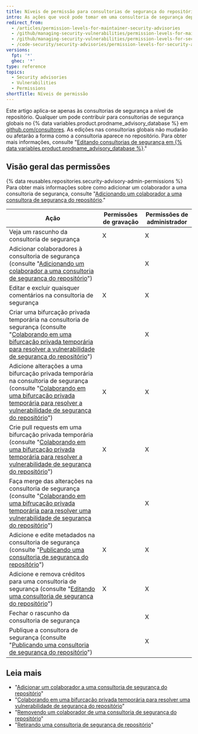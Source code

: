 ```yaml
---
title: Níveis de permissão para consultorias de segurança do repositório
intro: As ações que você pode tomar em uma consultoria de segurança dependem do fato de você ter permissões de administrador ou de gravação na consultoria de segurança.
redirect_from:
  - /articles/permission-levels-for-maintainer-security-advisories
  - /github/managing-security-vulnerabilities/permission-levels-for-maintainer-security-advisories
  - /github/managing-security-vulnerabilities/permission-levels-for-security-advisories
  - /code-security/security-advisories/permission-levels-for-security-advisories
versions:
  fpt: '*'
  ghec: '*'
type: reference
topics:
  - Security advisories
  - Vulnerabilities
  - Permissions
shortTitle: Níveis de permissão
---
```


Este artigo aplica-se apenas às consultorias de segurança a nível de repositório. Qualquer um pode contribuir para consultorias de segurança globais no {% data variables.product.prodname_advisory_database %} em [github.com/consultores](https://github.com/advisories). As edições nas consultorias globais não mudarão ou afetarão a forma como a consultoria aparece no repositório.  Para obter mais informações, consulte "[Editando consultorias de segurança em {% data variables.product.prodname_advisory_database %}](/code-security/supply-chain-security/managing-vulnerabilities-in-your-projects-dependencies/editing-security-advisories-in-the-github-advisory-database)."

## Visão geral das permissões

{% data reusables.repositories.security-advisory-admin-permissions %} Para obter mais informações sobre como adicionar um colaborador a uma consultoria de segurança, consulte "[Adicionando um colaborador a uma consultora de segurança do repositório](/code-security/repository-security-advisories/adding-a-collaborator-to-a-repository-security-advisory)."

| Ação                                                                                                                                                                                                                                                                                                                                                    | Permissões de gravação | Permissões de administrador |
| ------------------------------------------------------------------------------------------------------------------------------------------------------------------------------------------------------------------------------------------------------------------------------------------------------------------------------------------------------- | ---------------------- | --------------------------- |
| Veja um rascunho da consultoria de segurança                                                                                                                                                                                                                                                                                                            | X                      | X                           |
| Adicionar colaboradores à consultoria de segurança (consulte "[Adicionando um colaborador a uma consultoria de segurança do repositório](/code-security/repository-security-advisories/adding-a-collaborator-to-a-repository-security-advisory)")                                                                                                       |                        | X                           |
| Editar e excluir quaisquer comentários na consultoria de segurança                                                                                                                                                                                                                                                                                      | X                      | X                           |
| Criar uma bifurcação privada temporária na consultoria de segurança (consulte "[Colaborando em uma bifurcação privada temporária para resolver a vulnerabilidade de segurança do repositório](/code-security/repository-security-advisories/collaborating-in-a-temporary-private-fork-to-resolve-a-repository-security-vulnerability)")                 |                        | X                           |
| Adicione alterações a uma bifurcação privada temporária na consultoria de segurança (consulte "[Colaborando em uma bifurcação privada temporária para resolver a vulnerabilidade de segurança do repositório](/code-security/repository-security-advisories/collaborating-in-a-temporary-private-fork-to-resolve-a-repository-security-vulnerability)") | X                      | X                           |
| Crie pull requests em uma bifurcação privada temporária (consulte "[Colaborando em uma bifurcação privada temporária para resolver a vulnerabilidade de segurança do repositório](/code-security/repository-security-advisories/collaborating-in-a-temporary-private-fork-to-resolve-a-repository-security-vulnerability)")                             | X                      | X                           |
| Faça merge das alterações na consultoria de segurança (consulte "[Colaborando em uma bifrucação privada temporária para resolver uma vulnerabilidade de segurança do repositório](/code-security/repository-security-advisories/collaborating-in-a-temporary-private-fork-to-resolve-a-repository-security-vulnerability)")                             |                        | X                           |
| Adicione e edite metadados na consultoria de segurança (consulte "[Publicando uma consultoria de segurança do repositório](/code-security/repository-security-advisories/publishing-a-repository-security-advisory)")                                                                                                                                   | X                      | X                           |
| Adicione e remova créditos para uma consultoria de segurança (consulte "[Editando uma consultoria de segurança do repositório](/code-security/repository-security-advisories/editing-a-repository-security-advisory)")                                                                                                                                  | X                      | X                           |
| Fechar o rascunho da consultoria de segurança                                                                                                                                                                                                                                                                                                           |                        | X                           |
| Publique a consultora de segurança (consulte "[Publicando uma consultoria de segurança do repositório](/code-security/repository-security-advisories/publishing-a-repository-security-advisory)")                                                                                                                                                       |                        | X                           |

## Leia mais

- "[Adicionar um colaborador a uma consultoria de segurança do repositório](/code-security/repository-security-advisories/adding-a-collaborator-to-a-repository-security-advisory)"
- "[Colaborando em uma bifurcação privada temporária para resolver uma vulnerabilidade de segurança do repositório](/code-security/repository-security-advisories/collaborating-in-a-temporary-private-fork-to-resolve-a-repository-security-vulnerability)"
- "[Removendo um colaborador de uma consultoria de segurança do repositório](/code-security/repository-security-advisories/removing-a-collaborator-from-a-repository-security-advisory)"
- "[Retirando uma consultoria de segurança de repositório](/code-security/repository-security-advisories/withdrawing-a-repository-security-advisory)"
